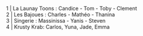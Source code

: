 1 | La Launay Toons : Candice - Tom - Toby - Clement \
2 | Les Bajoues : Charles - Mathéo - Thanina \
3 | Singerie : Massinissa - Yanis - Steven \
4 | Krusty Krab: Carlos, Yuna, Jade, Emma 
